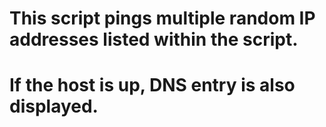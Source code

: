 # This script pings multiple random IP addresses listed within the script.

# If the host is up, DNS entry is also displayed.
